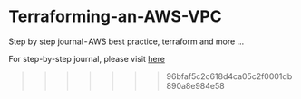# Terraforming-an-AWS-VPC
Step by step journal - AWS best practice, terraform and more …

For step-by-step journal, please visit <a href="https://medium.com/@zhaofeng8711/terraforming-an-aws-vpc-7cf13d0bd99a">here</a>
>>>>>>> 96bfaf5c2c618d4ca05c2f0001db890a8e984e58
